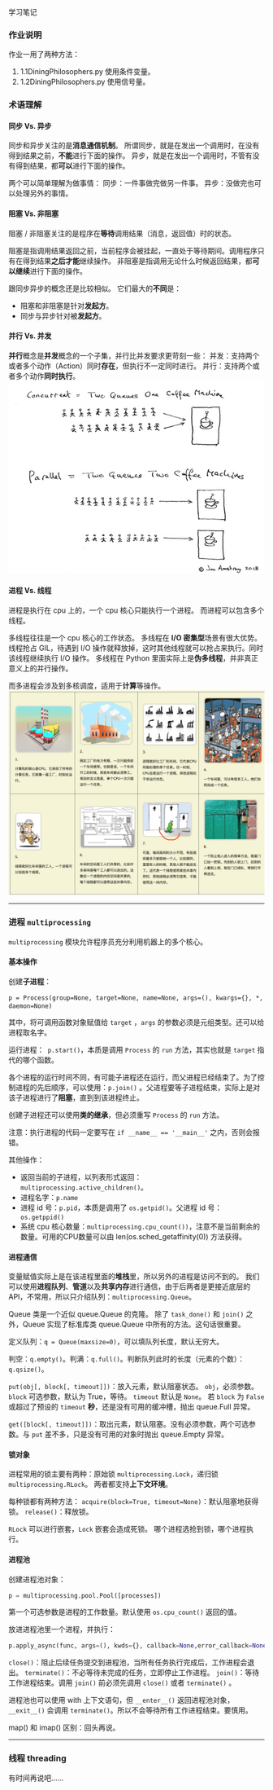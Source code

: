 学习笔记

### 作业说明

作业一用了两种方法：
1. 1.1DiningPhilosophers.py 使用条件变量。
2. 1.2DiningPhilosophers.py 使用信号量。

### 术语理解
#### 同步 Vs. 异步
同步和异步关注的是**消息通信机制**。
所谓同步，就是在发出一个调用时，在没有得到结果之前，**不能**进行下面的操作。
异步，就是在发出一个调用时，不管有没有得到结果，都**可以**进行下面的操作。

两个可以简单理解为做事情：
同步：一件事做完做另一件事。
异步：没做完也可以处理另外的事情。

#### 阻塞 Vs. 非阻塞
阻塞 / 非阻塞关注的是程序在**等待**调用结果（消息，返回值）时的状态。

阻塞是指调用结果返回之前，当前程序会被挂起，一直处于等待期间。调用程序只有在得到结果**之后才能**继续操作。
非阻塞是指调用无论什么时候返回结果，都**可以继续**进行下面的操作。

跟同步异步的概念还是比较相似。
它们最大的**不同**是：
* 阻塞和非阻塞是针对**发起方**。
* 同步与异步针对被**发起方**。

#### 并行 Vs. 并发
**并行**概念是**并发**概念的一个子集，并行比并发要求更苛刻一些：
并发：支持两个或者多个动作（Action）同时**存在**，但执行不一定同时进行。
并行：支持两个或者多个动作**同时执行**。
![first.png](NOTE_files/first.png)
#### 进程 Vs. 线程
进程是执行在 cpu 上的，一个 cpu 核心只能执行一个进程。
而进程可以包含多个线程。

多线程往往是一个 cpu 核心的工作状态。
多线程在 **I/O 密集型**场景有很大优势。
线程抢占 GIL，待遇到 I/O 操作就释放掉，这时其他线程就可以抢占来执行。同时该线程继续执行 I/O 操作。
多线程在 Python 里面实际上是**伪多线程**，并非真正意义上的并行操作。

而多进程会涉及到多核调度，适用于**计算**等操作。
![second.jpg](NOTE_files/second.jpg)


***
### 进程 `multiprocessing`
`multiprocessing` 模块允许程序员充分利用机器上的多个核心。
#### 基本操作
创建**子进程**：
```
p = Process(group=None, target=None, name=None, args=(), kwargs={}, *, daemon=None)
```
其中，将可调用函数对象赋值给 `target` ，`args` 的参数必须是元组类型。还可以给进程取名字。

运行进程：` p.start()`，本质是调用 `Process` 的 `run` 方法，其实也就是 `target` 指代的哪个函数。

各个进程的运行时间不同，有可能子进程还在运行，而父进程已经结束了。为了控制进程的先后顺序，可以使用：`p.join()` 。父进程要等子进程结束，实际上是对该子进程进行了**阻塞**，直到到该进程终止。

创建子进程还可以使用**类的继承**，但必须重写 `Process` 的 `run` 方法。

注意：执行进程的代码一定要写在 `if __name__ == '__main__'` 之内，否则会报错。

其他操作：
* 返回当前的子进程，以列表形式返回：`multiprocessing.active_children()`。
* 进程名字：`p.name`
* 进程 id 号：`p.pid`，本质是调用了 `os.getpid()`。父进程 id 号：`os.getppid()`
* 系统 cpu 核心数量：`multiprocessing.cpu_count())`，注意不是当前剩余的数量。可用的CPU数量可以由 len(os.sched_getaffinity(0)) 方法获得。

#### 进程通信
变量赋值实际上是在该进程里面的**堆栈**里，所以另外的进程是访问不到的。
我们可以使用**进程队列**、**管道**以及**共享内存**进行通信，由于后两者是更接近底层的 API，不常用，所以只介绍队列：`multiprocessing.Queue`。

Queue 类是一个近似 queue.Queue 的克隆。 除了 `task_done()` 和 `join()` 之外，Queue  实现了标准库类 queue.Queue 中所有的方法。这句话很重要。

定义队列：`q = Queue(maxsize=0)`，可以填队列长度，默认无穷大。

判空：`q.empty()`。判满：`q.full()`。判断队列此时的长度（元素的个数）： `q.qsize()`。

`put(obj[, block[, timeout]])`：放入元素，默认阻塞状态。
`obj`，必须参数。`block` 可选参数，默认为 True，等待。 `timeout` 默认是 `None`。
若 `block` 为 `False` 或超过了预设的 `timeout` **秒**，还是没有可用的缓冲槽，抛出 queue.Full  异常。

`get([block[, timeout]])`：取出元素，默认阻塞。没有必须参数，两个可选参数。与 `put` 差不多，只是没有可用的对象时抛出 queue.Empty 异常。

#### 锁对象
进程常用的锁主要有两种：原始锁 `multiprocessing.Lock`，递归锁 `multiprocessing.RLock`。
两者都支持**上下文环境**。

每种锁都有两种方法：
`acquire(block=True, timeout=None)`：默认阻塞地获得锁。
`release()`：释放锁。

`RLock` 可以进行嵌套，`Lock` 嵌套会造成死锁。
哪个进程选抢到锁，哪个进程执行。
#### 进程池
创建进程池对象：
```py
p = multiprocessing.pool.Pool([processes])
```
第一个可选参数是进程的工作数量。默认使用 `os.cpu_count()` 返回的值。

放进进程池里一个进程，并执行：
```py
p.apply_async(func, args=(), kwds={}, callback=None,error_callback=None)
```

`close()`：阻止后续任务提交到进程池，当所有任务执行完成后，工作进程会退出。
`terminate()`：不必等待未完成的任务，立即停止工作进程。
`join()`：等待工作进程结束。调用 `join()` 前必须先调用 `close()` 或者 `terminate()` 。

进程池也可以使用 with 上下文语句，但 `__enter__()` 返回进程池对象，`__exit__()` 会调用 `terminate()`。所以不会等待所有工作进程结束。要慎用。

map() 和 imap() 区别：回头再说。
***
### 线程 threading
有时间再说吧……







